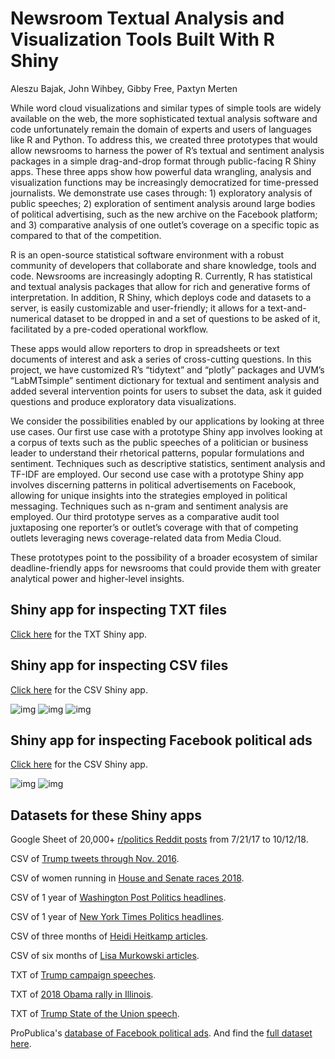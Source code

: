 # Newsroom Textual Analysis and Visualization Tools Built With R Shiny

Aleszu Bajak, John Wihbey, Gibby Free, Paxtyn Merten

While word cloud visualizations and similar types of simple tools are widely available on the web, the more sophisticated textual analysis software and code unfortunately remain the domain of experts and users of languages like R and Python. To address this, we created three prototypes that would allow newsrooms to harness the power of R’s textual and sentiment analysis packages in a simple drag-and-drop format through public-facing R Shiny apps. These three apps show how powerful data wrangling, analysis and visualization functions may be increasingly democratized for time-pressed journalists. We demonstrate use cases through: 1) exploratory analysis of public speeches; 2) exploration of sentiment analysis around large bodies of political advertising, such as the new archive on the Facebook platform; and 3) comparative analysis of one outlet’s coverage on a specific topic as compared to that of the competition.

R is an open-source statistical software environment with a robust community of developers that collaborate and share knowledge, tools and code. Newsrooms are increasingly adopting R. Currently, R has statistical and textual analysis packages that allow for rich and generative forms of interpretation. In addition, R Shiny, which deploys code and datasets to a server, is easily customizable and user-friendly; it allows for a text-and-numerical dataset to be dropped in and a set of questions to be asked of it, facilitated by a pre-coded operational workflow.

These apps would allow reporters to drop in spreadsheets or text documents of interest and ask a series of cross-cutting questions. In this project, we have customized R’s “tidytext” and “plotly” packages and UVM’s “LabMTsimple” sentiment dictionary for textual and sentiment analysis and added several intervention points for users to subset the data, ask it guided questions and produce exploratory data visualizations.

We consider the possibilities enabled by our applications by looking at three use cases. Our first use case with a prototype Shiny app involves looking at a corpus of texts such as the public speeches of a politician or business leader to understand their rhetorical patterns, popular formulations and sentiment. Techniques such as descriptive statistics, sentiment analysis and TF-IDF are employed. Our second use case with a prototype Shiny app involves discerning patterns in political advertisements on Facebook, allowing for unique insights into the strategies employed in political messaging. Techniques such as n-gram and sentiment analysis are employed. Our third prototype serves as a comparative audit tool juxtaposing one reporter’s or outlet’s coverage with that of competing outlets leveraging news coverage-related data from Media Cloud.

These prototypes point to the possibility of a broader ecosystem of similar deadline-friendly apps for newsrooms that could provide them with greater analytical power and higher-level insights.

## Shiny app for inspecting TXT files

[Click here](https://storybench.shinyapps.io/textanalysis/) for the TXT Shiny app.

## Shiny app for inspecting CSV files

[Click here](https://storybench.shinyapps.io/csvanalysis/) for the CSV Shiny app.

![img](https://raw.githubusercontent.com/aleszu/textanalysis-shiny/master/shiny/csvanalysis-1.png)
![img](https://raw.githubusercontent.com/aleszu/textanalysis-shiny/master/shiny/csvanalysis-2.png)
![img](https://raw.githubusercontent.com/aleszu/textanalysis-shiny/master/shiny/csvanalysis-3.png)

## Shiny app for inspecting Facebook political ads

[Click here](https://storybench.shinyapps.io/facebook/) for the CSV Shiny app.

![img](https://raw.githubusercontent.com/aleszu/textanalysis-shiny/master/shiny/fbads-1.png)
![img](https://raw.githubusercontent.com/aleszu/textanalysis-shiny/master/shiny/fbads-2.png)

## Datasets for these Shiny apps

Google Sheet of 20,000+ [r/politics Reddit posts](https://docs.google.com/spreadsheets/d/1fYFpJuyR8neCHh8NAkr90n_HSU08bjca6xW531WFMYU/edit?usp=sharing) from 7/21/17 to 10/12/18. 

CSV of [Trump tweets through Nov. 2016](https://raw.githubusercontent.com/aleszu/textanalysis-shiny/master/trumptweets-nov16.csv).

CSV of women running in [House and Senate races 2018](https://raw.githubusercontent.com/aleszu/textanalysis-shiny/master/women_running.csv).

CSV of 1 year of [Washington Post Politics headlines](https://raw.githubusercontent.com/aleszu/textanalysis-shiny/master/wapo-articles.csv). 

CSV of 1 year of [New York Times Politics headlines](https://raw.githubusercontent.com/aleszu/textanalysis-shiny/master/nyt-articles.csv).

CSV of three months of [Heidi Heitkamp articles](https://raw.githubusercontent.com/aleszu/textanalysis-shiny/master/Heitkamp-articles-3-months.csv).

CSV of six months of [Lisa Murkowski articles](https://raw.githubusercontent.com/aleszu/textanalysis-shiny/master/murkowski.csv).

TXT of [Trump campaign speeches](https://raw.githubusercontent.com/aleszu/textanalysis-shiny/master/trumpspeeches.txt).

TXT of [2018 Obama rally in Illinois](https://raw.githubusercontent.com/aleszu/textanalysis-shiny/master/obama-rally-2018.txt).

TXT of [Trump State of the Union speech](https://raw.githubusercontent.com/aleszu/textanalysis-shiny/master/trump_state_union_2018.txt).

ProPublica's [database of Facebook political ads](https://projects.propublica.org/facebook-ads/). And find the [full dataset here](https://www.propublica.org/datastore/dataset/political-advertisements-from-facebook). 




